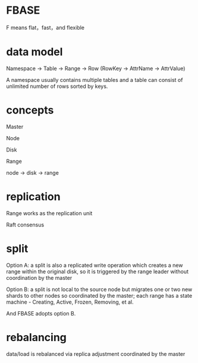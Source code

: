 # FBASE
F means flat，fast，and flexible

# data model

Namespace -> Table -> Range -> Row (RowKey -> AttrName -> AttrValue)

A namespace usually contains multiple tables and a table can consist of unlimited number of rows sorted by keys. 

# concepts

Master

Node

Disk

Range

node -> disk -> range

# replication

Range works as the replication unit

Raft consensus

# split

Option A: a split is also a replicated write operation which creates a new range within the original disk, so it is triggered by the range leader without coordination by the master

Option B: a split is not local to the source node but migrates one or two new shards to other nodes so coordinated by the master; each range has a state machine - Creating, Active, Frozen, Removing, et al.

And FBASE adopts option B.

# rebalancing

data/load is rebalanced via replica adjustment coordinated by the master



